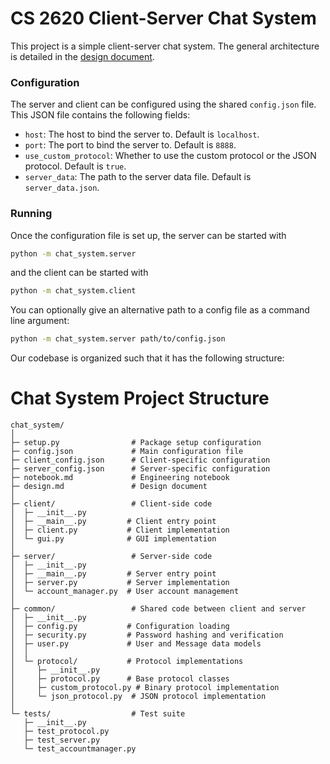 # CS 2620 Client-Server Chat System

This project is a simple client-server chat system. The general architecture is detailed in the [design document](design.md).

### Configuration
The server and client can be configured using the shared `config.json` file. This JSON file contains the following fields:
- `host`: The host to bind the server to. Default is `localhost`.
- `port`: The port to bind the server to. Default is `8888`.
- `use_custom_protocol`: Whether to use the custom protocol or the JSON protocol. Default is `true`.
- `server_data`: The path to the server data file. Default is `server_data.json`.

### Running
Once the configuration file is set up, the server can be started with
```bash
python -m chat_system.server
```
and the client can be started with
```bash
python -m chat_system.client
```

You can optionally give an alternative path to a config file as a command line argument:
```bash
python -m chat_system.server path/to/config.json
```

Our codebase is organized such that it has the following structure:

# Chat System Project Structure

```
chat_system/
│
├─ setup.py                # Package setup configuration
├─ config.json             # Main configuration file
├─ client_config.json      # Client-specific configuration
├─ server_config.json      # Server-specific configuration
├─ notebook.md             # Engineering notebook
├─ design.md               # Design document
│
├─ client/                 # Client-side code
│  ├─ __init__.py
│  ├─ __main__.py         # Client entry point
│  ├─ client.py           # Client implementation
│  └─ gui.py              # GUI implementation
│
├─ server/                 # Server-side code
│  ├─ __init__.py
│  ├─ __main__.py         # Server entry point
│  ├─ server.py           # Server implementation
│  └─ account_manager.py  # User account management
│
├─ common/                 # Shared code between client and server
│  ├─ __init__.py
│  ├─ config.py           # Configuration loading
│  ├─ security.py         # Password hashing and verification
│  ├─ user.py             # User and Message data models
│  │
│  └─ protocol/           # Protocol implementations
│     ├─ __init__.py
│     ├─ protocol.py      # Base protocol classes
│     ├─ custom_protocol.py # Binary protocol implementation
│     └─ json_protocol.py  # JSON protocol implementation
│
└─ tests/                  # Test suite
   ├─ __init__.py
   ├─ test_protocol.py
   ├─ test_server.py
   └─ test_accountmanager.py
```
